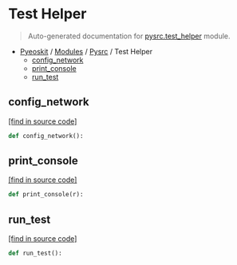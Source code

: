 # Test Helper

> Auto-generated documentation for [pysrc.test_helper](https://github.com/fullon-labs/pyflonkit/blob/master/pysrc/test_helper.py) module.

- [Pyeoskit](../README.md#pyflonkit-index) / [Modules](../MODULES.md#pyflonkit-modules) / [Pysrc](index.md#pysrc) / Test Helper
    - [config_network](#config_network)
    - [print_console](#print_console)
    - [run_test](#run_test)

## config_network

[[find in source code]](https://github.com/fullon-labs/pyflonkit/blob/master/pysrc/test_helper.py#L7)

```python
def config_network():
```

## print_console

[[find in source code]](https://github.com/fullon-labs/pyflonkit/blob/master/pysrc/test_helper.py#L52)

```python
def print_console(r):
```

## run_test

[[find in source code]](https://github.com/fullon-labs/pyflonkit/blob/master/pysrc/test_helper.py#L57)

```python
def run_test():
```
